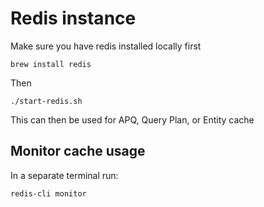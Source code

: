 # Redis instance
Make sure you have redis installed locally first

```shell
brew install redis
```
Then
```shell
./start-redis.sh
```

This can then be used for APQ, Query Plan, or Entity cache

## Monitor cache usage

In a separate terminal run:
```shell
redis-cli monitor
```
